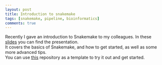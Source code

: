 ```yaml
---
layout: post
title: Introduction to snakemake 
tags: [snakemake, pipeline, bioinformatics]
comments: true
---
```


Recently I gave an introduction to Snakemake to my colleagues. In these [slides](https://github.com/CarolinaPB/snakemake-template/blob/master/Short%20introduction%20to%20Snakemake.pdf) you can find the presentation.  
It covers the basics of Snakemake, and how to get started, as well as some more advanced tips.  
You can use [this](https://github.com/CarolinaPB/snakemake-template) repository as a template to try it out and get started.
